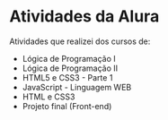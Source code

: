 # Atividades da Alura
Atividades que realizei dos cursos de:
- Lógica de Programação I
- Lógica de Programação  II
- HTML5 e CSS3 - Parte 1
- JavaScript - Linguagem WEB
- HTML e CSS3
- Projeto final (Front-end)
